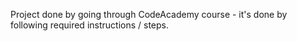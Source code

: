 Project done by going through CodeAcademy course - it's done by following required instructions / steps.
